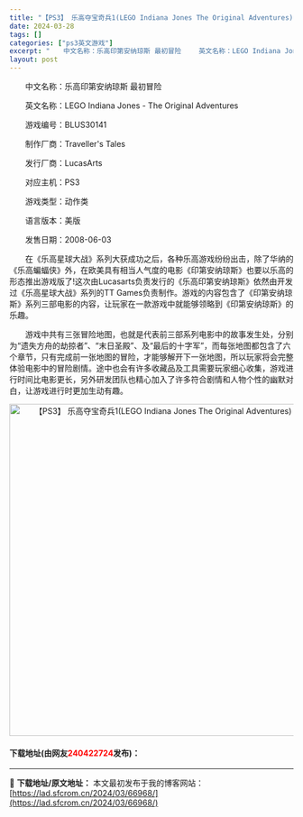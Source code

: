 ```yaml
---
title: "【PS3】 乐高夺宝奇兵1(LEGO Indiana Jones The Original Adventures) 美版下载"
date: 2024-03-28
tags: []
categories: ["ps3英文游戏"]
excerpt: "　　中文名称：乐高印第安纳琼斯 最初冒险 　　英文名称：LEGO Indiana Jones - The Original Adventures 　　游戏编号：BLUS30141 　　制作厂商：Traveller&#039;s Tales 　　发行厂商：LucasArts 　　对应主机：PS3 　　游&hellip;"
layout: post
---
```


 <p>　　中文名称：乐高印第安纳琼斯 最初冒险</p> <p>　　英文名称：LEGO Indiana Jones - The Original Adventures</p> <p>　　游戏编号：BLUS30141</p> <p>　　制作厂商：Traveller&#39;s Tales</p> <p>　　发行厂商：LucasArts</p> <p>　　对应主机：PS3</p> <p>　　游戏类型：动作类</p> <p>　　语言版本：美版</p> <p>　　发售日期：2008-06-03</p> <p>　　在《乐高星球大战》系列大获成功之后，各种乐高游戏纷纷出击，除了华纳的《乐高蝙蝠侠》外，在欧美具有相当人气度的电影《印第安纳琼斯》也要以乐高的形态推出游戏版了!这次由Lucasarts负责发行的《乐高印第安纳琼斯》依然由开发过《乐高星球大战》系列的TT Games负责制作。游戏的内容包含了《印第安纳琼斯》系列三部电影的内容，让玩家在一款游戏中就能够领略到《印第安纳琼斯》的乐趣。</p> <p>　　游戏中共有三张冒险地图，也就是代表前三部系列电影中的故事发生处，分别为&ldquo;遗失方舟的劫掠者&rdquo;、&ldquo;末日圣殿&rdquo;、及&ldquo;最后的十字军&rdquo;，而每张地图都包含了六个章节，只有完成前一张地图的冒险，才能够解开下一张地图，所以玩家将会完整体验电影中的冒险剧情。途中也会有许多收藏品及工具需要玩家细心收集，游戏进行时间比电影更长，另外研发团队也精心加入了许多符合剧情和人物个性的幽默对白，让游戏进行时更加生动有趣。</p> <p align="center"><img align="" border="0" src="https://lad.sfcrom.cn/wp-content/uploads/2024/03/20240328_66051c0a9bf5d.jpg" width="589" alt="【PS3】 乐高夺宝奇兵1(LEGO Indiana Jones The Original Adventures) 美版下载" /></p> <p><h4>下载地址(由网友<font color="red">240422724</font>发布)：</h4></p> 

---
📖 **下载地址/原文地址：** 本文最初发布于我的博客网站：[https://lad.sfcrom.cn/2024/03/66968/](https://lad.sfcrom.cn/2024/03/66968/)
